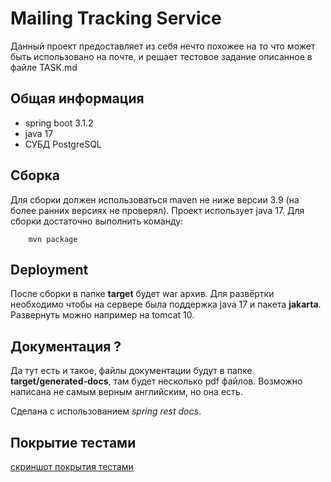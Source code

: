# Mailing Tracking Service
Данный проект предоставляет из себя нечто похожее на то что может быть использовано на почте, и решает тестовое задание описанное в файле TASK.md
## Общая информация
* spring boot 3.1.2
* java 17
* СУБД PostgreSQL
## Сборка
Для сборки должен использоваться maven не ниже версии 3.9 (на более ранних версиях не проверял).
Проект использует java 17.
Для сборки достаточно выполнить команду:
        
        mvn package
## Deployment
После сборки в папке **target** будет war архив.
Для развёртки необходимо чтобы на сервере была поддержка java 17 и пакета **jakarta**. Развернуть можно например на tomcat 10.
## Документация ?
Да тут есть и такое, файлы документации будут в папке **target/generated-docs**, там будет несколько pdf файлов.
Возможно написана не самым верным английским, но она есть.

Сделана с использованием *spring rest docs*.
## Покрытие тестами
[скриншот покрытия тестами](https://imgur.com/XF9wTln)
